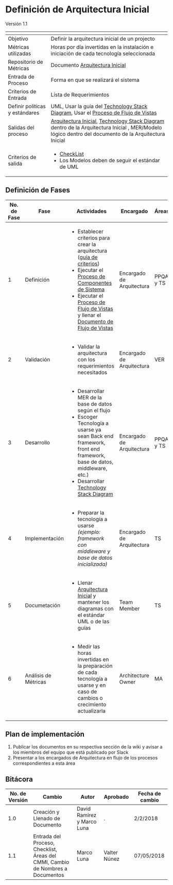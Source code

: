 # Definición de Arquitectura Inicial
Versión 1.1


[]() | []()  
--|--
Objetivo| Definir la arquitectura inicial de un projecto
Métricas utilizadas | Horas por día invertidas en la instalación e iniciación de cada tecnología seleccionada
Repositorio de Métricas | Documento [Arquitectura Inicial](https://github.com/CaveLabs-1/Wiki/tree/master/Arquitectura/Formatos/Formato%20Herson%20(Definición%20de%20Arquitectura%20Inicial).docx)
Entrada de Proceso | Forma en que se realizará el sistema
Criterios de Entrada | Lista de Requerimientos
Definir políticas y estándares |UML, Usar la guía del [Technology Stack Diagram](https://github.com/dwyl/technology-stack), Usar el [Proceso de Flujo de Vistas](https://github.com/CaveLabs-1/Wiki/blob/master/Arquitectura/Procesos/Definici%C3%B3n%20de%20Flujo%20de%20Vistas.md)
Salidas del proceso | [Arquitectura Inicial](https://github.com/CaveLabs-1/Wiki/tree/master/Arquitectura/Formatos/Formato%20Herson%20(Definición%20de%20Arquitectura%20Inicial).docx), [Technology Stack Diagram](https://github.com/dwyl/technology-stack) dentro de la Arquitectura Inicial , MER/Modelo lógico dentro del documento de la Arquitectura Inicial
Criterios de salida | <ul><li>[CheckList](https://docs.google.com/spreadsheets/d/1tsFZIO0N1t2lS3TvRM4B6UeH0GQi5VNAFdxPQ4Icq6k/edit?usp=sharing)</li><li>Los Modelos deben de seguir el estándar de UML</li></ul>


## Definición de Fases
No. de Fase | Fase | Actividades | Encargado | Áreas
------------|------|-------------|-----------|-------
1 | Definición |<ul><li>Establecer criterios para crear la arquitectura ([guía de criterios](https://github.com/CaveLabs-1/Wiki/blob/master/Arquitectura/Guias/Gu%C3%ADa%20de%20Criterios.md))</li><li>Ejecutar el [Proceso de Componentes de Sistema](https://github.com/CaveLabs-1/Wiki/blob/master/Arquitectura/Procesos/Definici%C3%B3n%20de%20Componentes%20del%20Sistema.md)</li><li>Ejecutar el [Proceso de Flujo de Vistas](https://github.com/CaveLabs-1/Wiki/blob/master/Arquitectura/Procesos/Definici%C3%B3n%20de%20Flujo%20de%20Vistas.md) y llenar el [Documento de Flujo de Vistas](https://github.com/CaveLabs-1/Wiki/tree/master/Arquitectura/Formatos/Formato%20Ernie%20(Flujo%20de%20Vistas%20y%20Arquitectura%20Inicial).docx)</li></ul>| Encargado de Arquitectura | PPQA y TS
2 | Validación |<ul><li>Validar la arquitectura con los requerimientos necesitados</li></ul>| Encargado de Arquitectura | VER
3 | Desarrollo |<ul><li>Desarrollar MER de la base de datos según el flujo </li><li>Escoger Tecnología a usarse ya sean Back end framework, front end framework, base de datos, middleware, etc.)</li><li>Desarrollar [Technology Stack Diagram](https://github.com/dwyl/technology-stack) </li></ul> | Encargado de Arquitectura | PPQA y TS
4 | Implementación | <ul><li>Preparar la tecnología a usarse *(ejemplo: framework con middleware y base de datos inicializada)*</li></ul> | Encargado de Arquitectura | TS
5 | Documetación |<ul><li>Llenar [Arquitectura Inicial](https://github.com/CaveLabs-1/Wiki/tree/master/Arquitectura/Formatos/Formato%20Herson%20(Definición%20de%20Arquitectura%20Inicial).docx) y mantener los diagramas con el estándar UML o de las guías</li></ul>| Team Member | TS
6 | Análisis de Métricas | <ul><li>Medir las horas invertidas en la preparación de cada tecnología a usarse y en caso de cambios o crecimiento actualizarla</li></ul> | Architecture Owner | MA

## Plan de implementación

1. Publicar los documentos en su respectiva sección de la wiki y avisar a los miembros del equipo que está publicado por Slack
2. Presentar a los encargados de Arquitectura en flujo de los procesos correspondientes a esta área

## Bitácora


No. de Versión | Cambio | Autor | Aprobado | Fecha de cambio
---------------|--------|-------|----------|----------------
1.0 | Creación y Llenado de Documento | David Ramirez y Marco Luna | . | 2/2/2018
1.1 | Entrada del Proceso, Checklist, Áreas del CMMI, Cambio de Nombres a Documentos | Marco Luna | Valter Núnez | 07/05/2018
